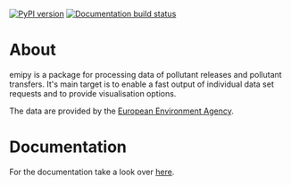 [![PyPI version](https://img.shields.io/pypi/v/emipy.svg?style=flat-square)](https://pypi.org/project/emipy/)
[![Documentation build status](https://img.shields.io/readthedocs/emipy.svg?style=flat-square)](https://readthedocs.org/projects/emipy/builds/)

# About
emipy is a package for processing data of pollutant releases and pollutant transfers.
It's main target is to enable a fast output of individual data set requests and to provide visualisation options.

The data are provided by the [European Environment Agency](https://www.eea.europa.eu/data-and-maps/data/member-states-reporting-art-7-under-the-european-pollutant-release-and-transfer-register-e-prtr-regulation-23).

# Documentation
For the documentation take a look over [here](https://emipy.readthedocs.io/en/latest/).


